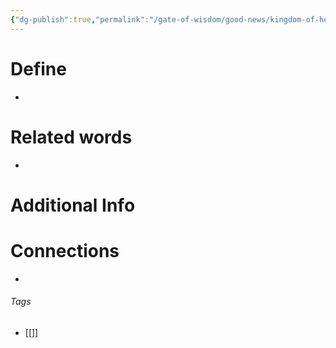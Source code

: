 ```yaml
---
{"dg-publish":true,"permalink":"/gate-of-wisdom/good-news/kingdom-of-heaven/","tags":["#GateWisdom"]}
---
```


# Define
- 

# Related words
- 

# Additional Info


# Connections


- 

###### Tags
- [[]]